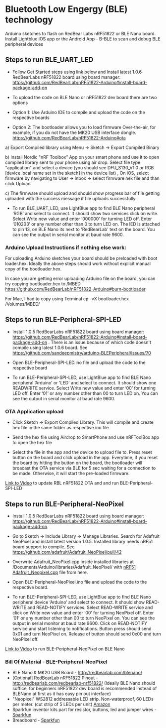 # Bluetooth Low Engergy (BLE) technology

Arduino sketches to flash on RedBear Labs nRF51822 or BLE Nano board. Install Lightblue iOS app or the Android App - B-BLE to scan and debug BLE peripheral devices


## Steps to run BLE_UART_LED

* Follow Get Started steps using link below and Install latest 1.0.6 RedBearLabs nRF51822 board using board manager: https://github.com/RedBearLab/nRF51822-Arduino#install-board-package-add-on

* To upload the code on BLE Nano or nRF51822 dev board there are two options
* Option 1: Use Arduino IDE to compile and upload the code on the respective boards

* Option 2: The bootloader allows you to load firmware Over-the-air, for example, if you do not have the MK20 USB interface dongle.
 https://github.com/RedBearLab/nRF51822-Arduino#ota

a) Export Compiled library using Menu -> Sketch -> Export Compiled Binary


b) Install Nordic "nRF Toolbox” App on your smart phone and use it to open compiled library sent to your phone using air drop. Select file type "application" and select a device (you should see DFU_S130_V1.0 or RGB [device local name set in the sketch] in the device list) , On iOS, select firmware by navigating to User -> Inbox -> select firmware hex file and than click Upload


c) The firmware should upload and should show progress bar of file getting uploaded with the success message if file uploads successfully.


* To run BLE_UART_LED, use LightBlue app to find BLE Nano peripheral ‘RGB’ and select to connect. It should show two services click on write. Select Write new value and enter ‘000000’ for turning LED off. Enter ‘010203’ or any number other than 0 to turn LED on. The lED is attached to pin 13, on BLE Nano its next to 'RedBearLab' text on the board.  You can see the output in serial monitor at baud rate 9600.  

### Arduino Upload Instructions if nothing else work:
For uploading Arduino sketches your board should be preloaded with boot loader.hex. Ideally the above steps should work without explicit manual copy of the bootloader.hex.

In case you are getting error uploading Arduino file on the board, you can try copying bootloader.hex to /MBED
https://github.com/RedBearLab/nRF51822-Arduino#burn-bootloader

For Mac, I had to copy using Terminal  cp -vX bootloader.hex /Volumes/MBED/

## Steps to run BLE-Peripheral-SPI-LED

* Install 1.0.5 RedBearLabs nRF51822 board using board manager: https://github.com/RedBearLab/nRF51822-Arduino#install-board-package-add-on . There is an issue because of which code doesn't compile using latest 1.0.6 board. See https://github.com/sandeepmistry/arduino-BLEPeripheral/issues/70

* Open BLE-Peripheral-SPI-LED.ino file and upload the code to the respective board

* To run  BLE-Peripheral-SPI-LED, use LightBlue app to find BLE Nano peripheral ‘Arduino’ or 'LED' and select to connect. It should show one READWRITE service. Select Write new value and enter ‘00’ for turning LED off. Enter ‘01’ or any number other than 00 to turn LED on. You can see the output in serial monitor at baud rate 9600.  


### OTA Application upload

* Click Sketch -> Export Compiled Library. This will compile and create hex file in the same folder as respective ino file

* Send the hex file using Airdrop to SmartPhone and use nRFToolBox app to open the hex file

* Select the file in the app and the device to upload file to. Press reset button on the board and click upload in the app. Everytime, if you reset the board by hitting the button on the board, the bootloader will broacast the OTA service via BLE for 5 sec waiting for a connection to be made. Otherwise, it will start the pre-loaded firmware.

[Link to Video](http://youtu.be/w5vUd6isJYQ) to update RBL nRF51822 OTA and and run BLE-Peripheral-SPI-LED


## Steps to run BLE-Peripheral-NeoPixel

* Install 1.0.5 RedBearLabs nRF51822 board using board manager: https://github.com/RedBearLab/nRF51822-Arduino#install-board-package-add-on.

* Go to Sketch -> Include Library -> Manage Libraries. Search for Adafruit NeoPixel and install latest version 1.0.5. Installed library needs nRF51 board support to compile.
See https://github.com/adafruit/Adafruit_NeoPixel/pull/42

* Overwrite Adafruit_NeoPixel.cpp inside installed libraries at /Documents/Arduino/libraries/Adafruit_NeoPixel/ with [nRF51 Adafruit_Neopixel.cpp](https://github.com/mozilla/project_haiku.iot/tree/master/Bluetooth/nRF51822/Libraries/Adafruit_NeoPixel_nRF51/) file from here.

* Open BLE-Peripheral-NeoPixel.ino file and upload the code to the respective board.

* To run  BLE-Peripheral-SPI-LED, use LightBlue app to find BLE Nano peripheral device ‘Arduino’  and select to connect. It should show  READ-WRITE and  READ-NOTIFY services. Select READ-WRITE service and click on Write new value and enter ‘00’ for turning NeoPixel off. Enter ‘01’ or any number other than 00 to turn NeoPixel on. You can see the output in serial monitor at baud rate 9600.  Click on READ-NOTIFY service and start listening to notifications. Button press should send 0x01 and turn NeoPixel on. Release of button should send 0x00 and turn NeoPixel off.

[Link to Video](http://youtu.be/LVIa5FvAGQE) to run BLE-Peripheral-NeoPixel on BLE Nano

### Bill Of Material - BLE-Peripheral-NeoPixel

*  BLE Nano & MK20 USB Board - http://redbearlab.com/blenano/
* [Optional] RedBearLab nRF51822 Pinout - http://redbearlab.com/redbearlab-nrf51822/ (Ideally BLE Nano should suffice, for beginners nRF51822 dev board is recommended instead of BLENano at first as it has easy pin out interface)
* "Neopixel" WS2812 addressable LED strip. Non-waterproof, 60 LEDs per meter. (cut strip of 5 LEDs per unit) [Amazon](https://www.amazon.com/Mokungit-Programmable-Individually-Addressable-Non-waterproof/dp/B01D1EDDR8?ie=UTF8&*Version*=1&*entries*=0)
* Sparkfun inventor kits part for resistor, buttons, led and jumper wires - [Sparkfun](https://www.sparkfun.com/products/13110)
* Breadboard - [Sparkfun](https://www.sparkfun.com/products/12002)
